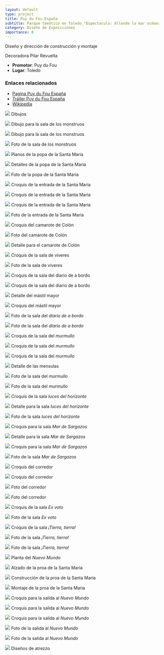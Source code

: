 ```yaml
---
layout: default
type: project
title: Puy du Fou España
subtitle: Parque temático en Toledo_"Espectaculo: Allende la mar océana" (2020-2021)
category: Diseño de Exposiciones
importance: 8
---
```


Diseño y dirección de construcción y montaje

Decoradora Pilar Revuelta

- **Promotor**: Puy du Fou
- **Lugar**: Toledo

### Enlaces relacionados

- [Pagina Puy du Fou España](https://www.puydufou.com/espana/es)
- [Tráiler Puy du Fou España](https://www.youtube.com/watch?v=ach8HOQMtEM)
- [Wikipedia](https://es.wikipedia.org/wiki/Puy_du_Fou_Espa%C3%B1a)




![](01.jpg)
Dibujos

![](02.jpg)
Dibujo para la sala de los monstruos

![](03.jpg)
Dibujo para la sala de los monstruos

![](04.jpg)
Foto de la sala de los monstruos

![](05.jpg)
Planos de la popa de la Santa Maria

![](06.jpg)
Detalles de la popa de la Santa Maria

![](07.jpg)
Foto de la popa de la Santa Maria

![](08.jpg)
Croquis de la entrada de la Santa Maria

![](09.jpg)
Croquis de la entrada de la Santa Maria

![](10.jpg)
Croquis de la entrada de la Santa Maria

![](11.jpg)
Foto de la entrada de la Santa Maria

![](12.jpg)
Croquis del camarote de Colón

![](13.jpg)
Foto del camarote de Colón

![](14.jpg)
Detalle para el camarote de Colón

![](15.jpg)
Croquis de la sala de viveres

![](16.jpg)
Foto de la sala de viveres

![](17.jpg)
Croquis de la sala del diario de a bordo

![](18.jpg)
Croquis de la sala del diario de a bordo

![](19.jpg)
Detalle del mástil mayor

![](20.jpg)
Croquis del mástil mayor

![](21.jpg)
Foto de la sala del *diario de a bordo*

![](22.jpg)
Foto de la sala del *diario de a bordo*

![](23.jpg)
Croquis de la sala del *murmullo*

![](24.jpg)
Croquis de la sala del *murmullo*

![](25.jpg)
Croquis de la sala del *murmullo*

![](26.jpg)
Detalle de las mensulas

![](27.jpg)
Foto de la sala del *murmullo*

![](28.jpg)
Foto de la sala del *murmullo*

![](29.jpg)
Croquis de la sala *luces del horizonte*

![](30.jpg)
Detalle para la sala *luces del horizonte*

![](31.jpg)
Foto de la sala *luces del horizonte*

![](32.jpg)
Croquis para la sala *Mar de Sargazos*

![](33.jpg)
Detalle para la sala *Mar de Sargazos*

![](34.jpg)
Croquis para la sala *Mar de Sargazos*

![](35.jpg)
Foto de la sala *Mar de Sargazos*

![](36.jpg)
Croquis del corredor

![](37.jpg)
Croquis del corredor

![](38.jpg)
Foto del corredor

![](39.jpg)
Foto del corredor

![](40.jpg)
Croquis de la sala *Ex voto*

![](41.jpg)
Foto de la sala *Ex voto*

![](42.jpg)
Croquis de la sala *¡Tierra, tierra!*

![](43.jpg)
Foto de la sala *¡Tierra, tierra!*

![](44.jpg)
Foto de la sala *¡Tierra, tierra!*

![](45.jpg)
Planta del *Nuevo Mundo*

![](46.jpg)
Alzado de la proa de la Santa Maria

![](47.jpg)
Construcción de la proa de la Santa Maria

![](48.jpg)
Montaje de la proa de la Santa Maria

![](49.jpg)
Croquis para la salida al *Nuevo Mundo*

![](50.jpg)
Croquis para la salida al *Nuevo Mundo*

![](51.jpg)
Croquis para la salida al *Nuevo Mundo*

![](52.jpg)
Foto de la salida al *Nuevo Mundo*

![](53.jpg)
Foto de la salida al *Nuevo Mundo*

![](54.jpg)
Diseños de atrezzo

